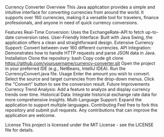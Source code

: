 Currency Converter
Overview
This Java application provides a simple and intuitive interface for converting currencies from around the world. It supports over 160 currencies, making it a versatile tool for travelers, finance professionals, and anyone in need of quick currency conversions.

Features
Real-Time Conversion: Uses the ExchangeRate-API to fetch up-to-date conversion rates.
User-Friendly Interface: Built with Java Swing, the application offers a clean and straightforward design.
Extensive Currency Support: Convert between over 160 different currencies.
API Integration: Demonstrates how to handle HTTP requests and parse JSON data in Java.
Installation
Clone the repository:
bash
Copy code
git clone https://github.com/yourusername/currency-converter.git
Open the project in your preferred IDE (e.g., NetBeans, IntelliJ IDEA).
Run the CurrencyConvert.java file.
Usage
Enter the amount you wish to convert.
Select the source and target currencies from the drop-down menus.
Click the "Convert" button to see the conversion result.
Future Improvements
Currency Trend Analysis: Add a feature to analyze and display currency trends over time.
Historical Data: Integrate historical exchange rate data for more comprehensive insights.
Multi-Language Support: Expand the application to support multiple languages.
Contributing
Feel free to fork this repository and submit pull requests. Any contributions that can improve the application are welcome.

License
This project is licensed under the MIT License - see the LICENSE file for details.

